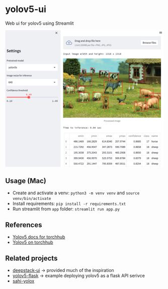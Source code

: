 # yolov5-ui
Web ui for yolov5 using Streamlit

<p align="center">
<img src="assets/usage.png" width="900">
</p>

## Usage (Mac)
* Create and activate a venv: `python3 -m venv venv` and `source venv/bin/activate`
* Install requirements: `pip install -r requirements.txt`
* Run streamlit from `app` folder: `streamlit run app.py`

## References
- [Yolov5 docs for torchhub](https://github.com/ultralytics/yolov5/issues/36)
- [Yolov5 on torchhub](https://pytorch.org/hub/ultralytics_yolov5/)

## Related projects
- [deepstack-ui](https://github.com/robmarkcole/deepstack-ui) -> provided much of the inspiration
- [yolov5-flask](https://github.com/robmarkcole/yolov5-flask) -> example deploying yolov5 as a flask API serivce
- [sahi-yolox](https://huggingface.co/spaces/fcakyon/sahi-yolox)